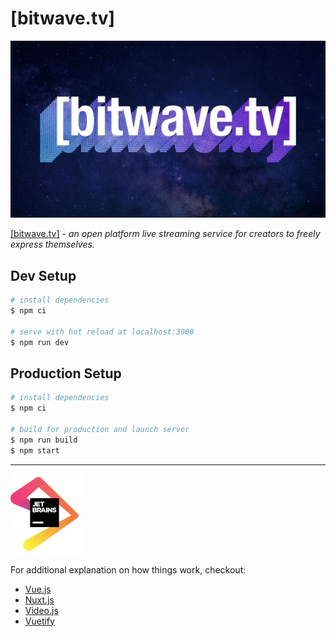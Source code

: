 # [bitwave.tv]

![bitwave.tv banner image](/static/images/bitwave-banner.jpg)

[[bitwave.tv]](https://bitwave.tv) - *an open platform live streaming service for creators to freely express themselves.*

## Dev Setup

``` bash
# install dependencies
$ npm ci

# serve with hot reload at localhost:3000
$ npm run dev
```

## Production Setup

```bash
# install dependencies
$ npm ci

# build for production and launch server
$ npm run build
$ npm start
```

---

[![jetbrains logo](/static/images/jetbrains-128.png)](https://www.jetbrains.com/?from=bitwave)

For additional explanation on how things work, checkout: 
- [Vue.js](https://vuejs.org/v2/guide/)
- [Nuxt.js](https://nuxtjs.org)
- [Video.js](https://docs.videojs.com/)
- [Vuetify](https://vuetifyjs.com/)
